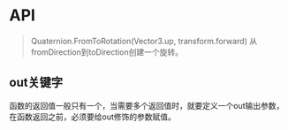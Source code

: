 

# API
> Quaternion.FromToRotation(Vector3.up, transform.forward)
从fromDirection到toDirection创建一个旋转。

## out关键字
函数的返回值一般只有一个，当需要多个返回值时，就要定义一个out输出参数，在函数返回之前，必须要给out修饰的参数赋值。